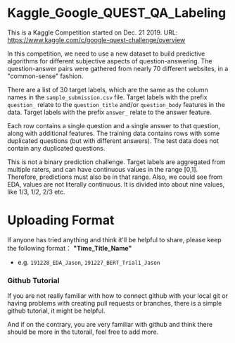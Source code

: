 # Kaggle_Google_QUEST_QA_Labeling
This is a Kaggle Competition started on Dec. 21 2019. URL: https://www.kaggle.com/c/google-quest-challenge/overview

In this competition, we need to use a new dataset to build predictive algorithms for different subjective aspects of question-answering. The question-answer pairs were gathered from nearly 70 different websites, in a "common-sense" fashion. 

There are a list of 30 target labels, which are the same as the column names in the `sample_submission.csv` file. Target labels with the prefix `question_` relate to the `question_title` and/or `question_body` features in the data. Target labels with the prefix `answer_` relate to the answer feature.

Each row contains a single question and a single answer to that question, along with additional features. The training data contains rows with some duplicated questions (but with different answers). The test data does not contain any duplicated questions.

This is not a binary prediction challenge. Target labels are aggregated from multiple raters, and can have continuous values in the range [0,1]. Therefore, predictions must also be in that range. Also, we could see from EDA, values are not literally continuous. It is divided into about nine values, like 1/3, 1/2, 2/3 etc.


# Uploading Format
If anyone has tried anything and think it'll be helpful to share, please keep the following format： __"Time_Title_Name"__
- e.g. `191228_EDA_Jason`, `191227_BERT_Trial1_Jason`


### Github Tutorial
If you are not really familiar with how to connect github with your local git or having problems with creating pull requests or branches, there is a simple github tutorial, it might be helpful. 

And if on the contrary, you are very familiar with github and think there should be more in the tutorail, feel free to add more.
